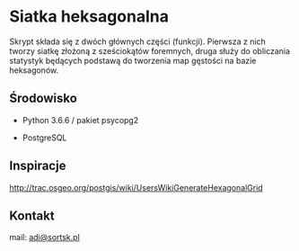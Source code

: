 # Siatka heksagonalna

Skrypt składa się z dwóch głównych części (funkcji). Pierwsza z nich tworzy siatkę złożoną z sześciokątów foremnych, druga służy do obliczania statystyk będących podstawą do tworzenia map gęstości na bazie heksagonów.


## Środowisko

* Python 3.6.6 / pakiet psycopg2

* PostgreSQL


## Inspiracje

http://trac.osgeo.org/postgis/wiki/UsersWikiGenerateHexagonalGrid


## Kontakt

mail: adi@sortsk.pl







